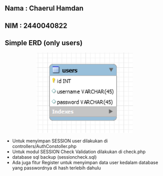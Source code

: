 ## Nama : Chaerul Hamdan
## NIM : 2440040822

## Simple ERD (only users)
<p align="center"><img src="./erd.png" alt="Build Status"></p>

- Untuk menyimpan SESSION user dilakukan di controllers/AuthConstoller.php 
- Untuk modul SESSION Check Validation dilakukan di check.php
- database sql backup (sessioncheck.sql)
- Ada juga fitur Register  untuk menyimpan data user kedalam database yang passwordnya di hash terlebih dahulu